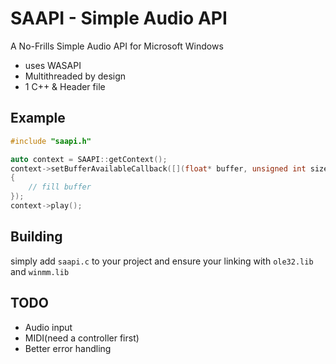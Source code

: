 # SAAPI - Simple Audio API

A No-Frills Simple Audio API for Microsoft Windows

- uses WASAPI
- Multithreaded by design
- 1 C++ & Header file

## Example

```c++
#include "saapi.h"

auto context = SAAPI::getContext();
context->setBufferAvailableCallback([](float* buffer, unsigned int size)
{
    // fill buffer
});
context->play();
```

## Building

simply add `saapi.c` to your project and ensure your linking with `ole32.lib` and `winmm.lib`

## TODO
- Audio input
- MIDI(need a controller first)
- Better error handling 

